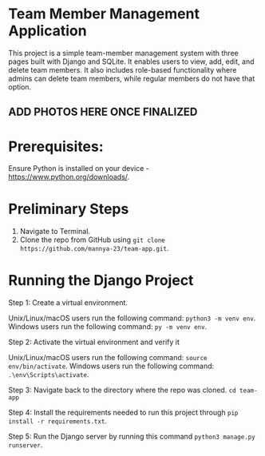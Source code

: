 # Team Member Management Application

This project is a simple team-member management system with three pages built with Django and SQLite. It enables users to view, add, edit, and delete team members. It also includes role-based functionality where admins can delete team members, while regular members do not have that option.

## ADD PHOTOS HERE ONCE FINALIZED

# Prerequisites:
Ensure Python is installed on your device - https://www.python.org/downloads/.

# Preliminary Steps
1. Navigate to Terminal.
2. Clone the repo from GitHub using ```git clone https://github.com/mannya-23/team-app.git```.

# Running the Django Project
Step 1: Create a virtual environment.

Unix/Linux/macOS users run the following command: ```python3 -m venv env```.
Windows users run the following command: ```py -m venv env```.

Step 2: Activate the virtual environment and verify it

Unix/Linux/macOS users run the following command: ```source env/bin/activate```.
Windows users run the following command: ```.\env\Scripts\activate```.

Step 3: Navigate back to the directory where the repo was cloned.  ```cd team-app```

Step 4: Install the requirements needed to run this project through ```pip install -r requirements.txt```.

Step 5: Run the Django server by running this command ```python3 manage.py runserver```.



